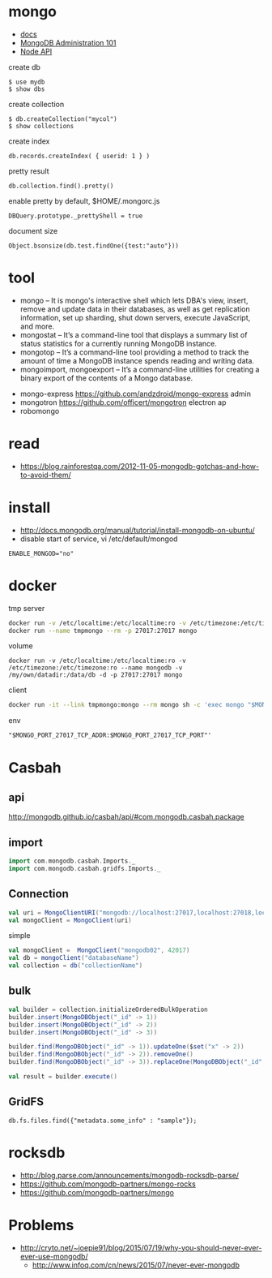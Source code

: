 # mongo
* [docs](https://api.mongodb.org/)
* [MongoDB Administration 101](http://www.slideshare.net/mongodb/mongodb-administration-101)
* [Node API](http://mongodb.github.io/node-mongodb-native/2.0/api/index.html)

create db
```
$ use mydb
$ show dbs
```

create collection
```
$ db.createCollection("mycol")
$ show collections
```

create index
```
db.records.createIndex( { userid: 1 } )
```

pretty result
```
db.collection.find().pretty()
```

enable pretty by default, $HOME/.mongorc.js
```
DBQuery.prototype._prettyShell = true
```

document size
```
Object.bsonsize(db.test.findOne({test:"auto"}))
```

# tool
- mongo – It is mongo's interactive shell which lets DBA's view, insert, remove and update data in their databases, as well as get replication information, set up sharding, shut down servers, execute JavaScript, and more.
- mongostat – It’s a command-line tool that displays a summary list of status statistics for a currently running MongoDB instance.
- mongotop – It’s a command-line tool providing a method to track the amount of time a MongoDB instance spends reading and writing data.
- mongoimport, mongoexport – It’s a command-line utilities for creating a binary export of the contents of a Mongo database.
* mongo-express https://github.com/andzdroid/mongo-express  admin
* mongotron https://github.com/officert/mongotron electron ap
* robomongo

# read
- https://blog.rainforestqa.com/2012-11-05-mongodb-gotchas-and-how-to-avoid-them/

# install
- http://docs.mongodb.org/manual/tutorial/install-mongodb-on-ubuntu/
- disable start of service, vi /etc/default/mongod
```
ENABLE_MONGOD="no"
```

# docker
tmp server
```bash
docker run -v /etc/localtime:/etc/localtime:ro -v /etc/timezone:/etc/timezone:ro --rm -p 27017:27017 mongo
docker run --name tmpmongo --rm -p 27017:27017 mongo
```

volume
```
docker run -v /etc/localtime:/etc/localtime:ro -v /etc/timezone:/etc/timezone:ro --name mongodb -v /my/own/datadir:/data/db -d -p 27017:27017 mongo
```

client
```bash
docker run -it --link tmpmongo:mongo --rm mongo sh -c 'exec mongo "$MONGO_PORT_27017_TCP_ADDR:$MONGO_PORT_27017_TCP_PORT"'
```

env
```
"$MONGO_PORT_27017_TCP_ADDR:$MONGO_PORT_27017_TCP_PORT"'
```

# Casbah

## api
http://mongodb.github.io/casbah/api/#com.mongodb.casbah.package

## import
```scala
import com.mongodb.casbah.Imports._
import com.mongodb.casbah.gridfs.Imports._
```

## Connection
```scala
val uri = MongoClientURI("mongodb://localhost:27017,localhost:27018,localhost:27019/")
val mongoClient = MongoClient(uri)
```
simple
```scala
val mongoClient =  MongoClient("mongodb02", 42017)
val db = mongoClient("databaseName")
val collection = db("collectionName")
```

## bulk
```scala
val builder = collection.initializeOrderedBulkOperation
builder.insert(MongoDBObject("_id" -> 1))
builder.insert(MongoDBObject("_id" -> 2))
builder.insert(MongoDBObject("_id" -> 3))

builder.find(MongoDBObject("_id" -> 1)).updateOne($set("x" -> 2))
builder.find(MongoDBObject("_id" -> 2)).removeOne()
builder.find(MongoDBObject("_id" -> 3)).replaceOne(MongoDBObject("_id" -> 3, "x" -> 4))

val result = builder.execute()
```

## GridFS
```
db.fs.files.find({"metadata.some_info" : "sample"});
```

# rocksdb
- http://blog.parse.com/announcements/mongodb-rocksdb-parse/
- https://github.com/mongodb-partners/mongo-rocks
- https://github.com/mongodb-partners/mongo


# Problems
* http://cryto.net/~joepie91/blog/2015/07/19/why-you-should-never-ever-ever-use-mongodb/
  * http://www.infoq.com/cn/news/2015/07/never-ever-mongodb
